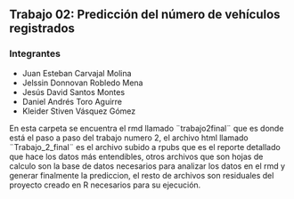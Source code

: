## Trabajo 02: Predicción del número de vehículos registrados

### Integrantes 

- Juan Esteban Carvajal Molina
- Jelssin Donnovan Robledo Mena
- Jesús David Santos Montes
- Daniel Andrés Toro Aguirre
- Kleider Stiven Vásquez Gómez

En esta carpeta se encuentra el rmd llamado ¨trabajo2final¨ que es donde está el paso a paso del trabajo numero 2, el archivo html llamado ¨Trabajo_2_final¨ es el archivo subido a rpubs que es el reporte detallado que hace los datos más entendibles, otros archivos que son hojas de calculo son la base de datos necesarios para analizar los datos en el rmd y generar finalmente la prediccion, el resto de archivos son residuales del proyecto creado en R necesarios para su ejecución.
